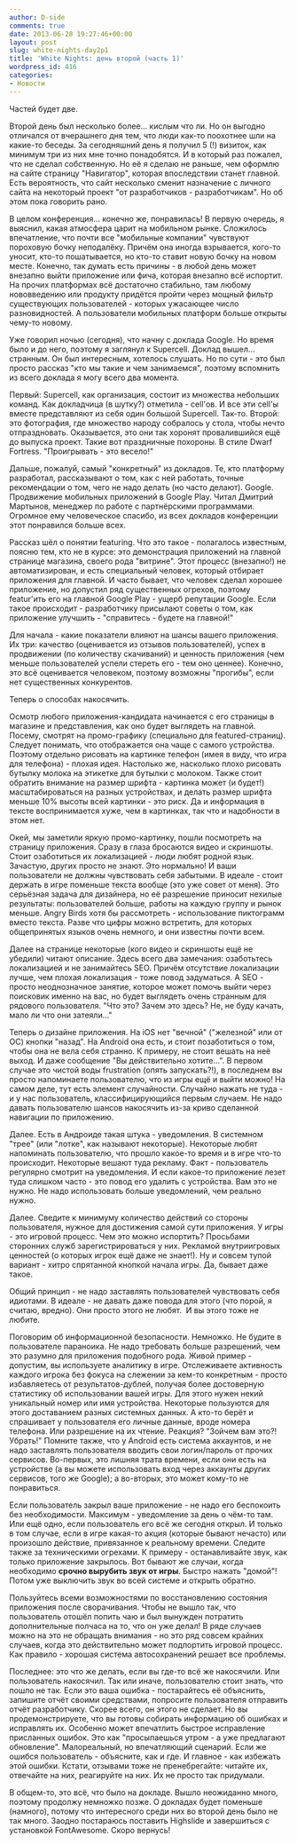 ```yaml
---
author: D-side
comments: true
date: 2013-06-28 19:27:46+00:00
layout: post
slug: white-nights-day2p1
title: 'White Nights: день второй (часть 1)'
wordpress_id: 416
categories:
- Новости
---
```


Частей будет две.

Второй день был несколько более... кислым что ли. Но он выгодно отличался от вчерашнего дня тем, что люди как-то поохотнее шли на какие-то беседы. За сегодняшний день я получил 5 (!) визиток, как минимум три из них мне точно понадобятся. И в который раз пожалел, что не сделал собственную. Но её я сделаю не раньше, чем оформлю на сайте страницу "Навигатор", которая впоследствии станет главной. Есть вероятность, что сайт несколько сменит назначение с личного сайта на некоторый проект "от разработчиков - разработчикам". Но об этом пока говорить рано.

В целом конференция... конечно же, понравилась! В первую очередь, я выяснил, какая атмосфера царит на мобильном рынке. Сложилось впечатление, что почти все "мобильные компании" чувствуют пороховую бочку неподалёку. Причём она иногда взрывается, кого-то уносит, кто-то пошатывается, но кто-то ставит новую бочку на новом месте. Конечно, так думать есть причины - в любой день может внезапно выйти приложение или фича, которая внезапно всё испортит. На прочих платформах всё достаточно стабильно, там любому нововведению или продукту придётся пройти через мощный фильтр существующих пользователей - которых ужасающее число разновидностей. А пользователи мобильных платформ больше открыты чему-то новому.

Уже говорил ночью (сегодня), что начну с доклада Google. Но время было и до него, поэтому я заглянул к Supercell. Доклад вышел... странным. Он был интересным, хотелось слушать. Но по сути - это был просто рассказ "кто мы такие и чем занимаемся", поэтому вспомнить из всего доклада я могу всего два момента.

Первый: Supercell, как организация, состоит из множества небольших команд. Как докладчица (в шутку?) отметила - cell'ов. И все эти cell'ы вместе представляют из себя один большой Supercell. Так-то. Второй: это фотография, где множество народу собралось у стола, чтобы нечто отпраздновать. Оказывается, это они так хоронят провалившийся ещё до выпуска проект. Такие вот праздничные похороны. В стиле Dwarf Fortress. "Проигрывать - это весело!"

Дальше, пожалуй, самый "конкретный" из докладов. Те, кто платформу разработал, рассказывают о том, как с ней работать, точные рекомендации о том, чего не надо делать (но часто делают). Google. Продвижение мобильных приложений в Google Play. Читал Дмитрий Мартынов, менеджер по работе с партнёрскими программами. Огромное ему человеческое спасибо, из всех докладов конференции этот понравился больше всех.

Рассказ шёл о понятии featuring. Что это такое - полагалось известным, поясню тем, кто не в курсе: это демонстрация приложений на главной странице магазина, своего рода "витрине". Этот процесс (внезапно!) не автоматизирован, и есть специальный человек, который отбирает приложения для главной. И часто бывает, что человек сделал хорошее приложение, но допустил ряд существенных огрехов, поэтому featur'ить его на главной Google Play - ущерб репутации Google. Если такое происходит - разработчику присылают советы о том, как приложение улучшить - "справитесь - будете на главной!"

Для начала - какие показатели влияют на шансы вашего приложения. Их три: качество (оценивается из отзывов пользователей), успех в продвижении (по количеству скачиваний) и ценность приложения (чем меньше пользователей успели стереть его - тем оно ценнее). Конечно, это всё оценивается человеком, поэтому возможны "прогибы", если нет существенных конкурентов.

Теперь о способах накосячить.

Осмотр любого приложения-кандидата начинается с его страницы в магазине и представления, как оно будет выглядеть на главной. Посему, смотрят на промо-графику (специально для featured-страниц). Следует понимать, что отображается она чаще с самого устройства. Поэтому отдельно рисовать на картинке телефон (имея в виду, что игра для телефона) - плохая идея. Настолько же, насколько плохо рисовать бутылку молока на этикетке для бутылки с молоком. Также стоит обратить внимание на размер шрифта - картинка может (и будет!) масштабироваться на разных устройствах, и делать размер шрифта меньше 10% высоты всей картинки - это риск. Да и информация в тексте воспринимается хуже, чем в картинках, так что и надобности в этом нет.

Окей, мы заметили яркую промо-картинку, пошли посмотреть на страницу приложения. Сразу в глаза бросаются видео и скриншоты. Стоит озаботиться их локализацией - люди любят родной язык. Зачастую, других просто не знают. Это нормально! И ваши пользователи не должны чувствовать себя забытыми. В идеале - стоит держать в игре поменьше текста вообще (это уже совет от меня). Это серьёзная задача для дизайнера, но её разрешение приносит нехилые результаты: пользователей больше, работы на каждую группу и рынок меньше. Angry Birds хотя бы рассмотреть - использование пиктограмм вместо текста. Разве что цифры можно встретить, для которых общепринятых языков очень немного, и они известны почти всем.

Далее на странице некоторые (кого видео и скриншоты ещё не убедили) читают описание. Здесь всего два замечания: озаботьтесь локализацией и не занимайтесь SEO. Причём отсутствие локализации лучше, чем плохая локализация - тоже повод задуматься. А SEO - просто неоднозначное занятие, которое может помочь выйти через поисковик именно на вас, но будет выглядеть очень странным для рядового пользователя. "Что это? Зачем это здесь? Не, не буду качать, мало ли что они затеяли..."

Теперь о дизайне приложения. На iOS нет "вечной" ("железной" или от ОС) кнопки "назад". На Android она есть, и стоит позаботиться о том, чтобы она не вела себя странно. К примеру, не стоит вешать на неё выход. И даже сообщение "Вы действительно хотите...". В первом случае это чистой воды frustration (опять запускать?!), в последнем вы просто напоминаете пользователю, что из игры ещё и выйти можно! На самом деле, тут есть элемент случайности. Случайно нажать не туда - и у нас пользователь, классифицирующийся первым случаем. Не надо давать пользователю шансов накосячить из-за криво сделанной навигации по приложению.

Далее. Есть в Андроиде такая штука - уведомления. В системном "трее" (или "лотке", как называют некоторые). Некоторые любят напоминать пользователю, что прошло какое-то время и в игре что-то происходит. Некоторые вешают туда рекламу. Факт - пользователь регулярно смотрит на уведомления. И если какое-то приложение лезет туда слишком часто - это повод его удалить с устройства. Вам это не нужно. Не надо использовать больше уведомлений, чем реально нужно.

Далее. Сведите к минимуму количество действий со стороны пользователя, нужное для достижения самой сути приложения. У игры - это игровой процесс. Чем это можно испортить? Просьбами сторонних служб зарегистрироваться у них. Рекламой внутриигровых ценностей (о которых игрок ещё даже не знает!). Ну и совсем тупой вариант - хитро спрятанной кнопкой начала игры. Да, бывает даже такое.

Общий принцип - не надо заставлять пользователей чувствовать себя идиотами. В идеале - не давать даже повода для этого (что порой, я считаю, вредно). Они просто этого не любят.  И вы этого тоже не любите.

Поговорим об информационной безопасности. Немножко. Не будите в пользователе параноика. Не надо требовать больше разрешений, чем это разумно для приложения подобного рода. Живой пример - допустим, вы используете аналитику в игре. Отслеживаете активность каждого игрока без фокуса на слежении за кем-то конкретным - просто избавляетесь от результатов-дублей, получая более достоверную статистику об использовании вашей игры. Для этого нужен некий уникальный номер или имя устройства. Некоторые пользуются для этого доставанием разных системных данных. А кто-то берёт и спрашивает у пользователя его личные данные, вроде номера телефона. Или разрешение на их чтение. Реакция? "Зойчем вам это?! Убрать!" Помните также, что у Android есть система аккаунтов, и не надо заставлять пользователя вводить свои логин/пароль от прочих сервисов. Во-первых, это лишняя трата времени, если они есть на устройстве (а вы можете использовать вход через аккаунты других сервисов, того же Google); а во-вторых, это может кому-то не понравиться.

Если пользователь закрыл ваше приложение - не надо его беспокоить без необходимости. Максимум - уведомление за день о чём-то там. Или ещё одно, если пользователь его всё же сегодня открыл. И только в том случае, если в игре какая-то акция (которые бывают нечасто) или произошло действие, привязанное к реальному времени. Следите также за техническими огрехами. К примеру - останавливайте звук, как только приложение закрылось. Вот бывают же случаи, когда необходимо **срочно вырубить звук от игры**. Быстро нажать "домой"! Потом уже выключить звук во всей системе и открыть обратно.

Пользуйтесь всеми возможностями по восстановлению состояния приложения после сворачивания. Чтобы не вышло так, что пользователь отошёл попить чаю и был вынужден потратить дополнительные полчаса на то, что он уже делал! В ряде случаев можно на это не обращать внимания - но это ряд совсем крайних случаев, когда это действительно может подпортить игровой процесс. Как правило - хорошая система автосохранений решает все проблемы.

Последнее: это что же делать, если вы где-то всё же накосячили. Или пользователь накосячил. Так или иначе, пользователю стоит знать, что пошло не так. Если это ваша ошибка - постарайтесь её объяснить, запишите отчёт своими средствами, попросите пользователя отправить отчёт разработчику. Скорее всего, он этого не сделает. Но вы продемонстрируете, что вы готовы собирать информацию об ошибках и исправлять их. Особенно может впечатлить быстрое исправление присланных ошибок. Это как "просыпаешься утром - а уже предлагают обновление". Малореальный, но впечатляющий сценарий. Если же ошибся пользователь - объясните, как и где. И главное - как избежать этой ошибки. Кстати, отзывами тоже не пренебрегайте: читайте их, отвечайте на них, реагируйте на них. Их не просто так придумали.

В общем-то, это всё, что было на докладе. Вышло неожиданно много, поэтому продолжу немножко позже. О докладах будет поменьше (намного), потому что интересного среди них во второй день было не так много. Заодно постараюсь поставить Highslide и завершиться с установкой FontAwesome. Скоро вернусь!
